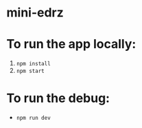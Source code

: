 # mini-edrz
# To run the app locally:
  1. `npm install`
  1. `npm start`
# To run the debug:
* `npm run dev`
